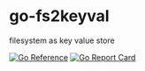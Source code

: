 # go-fs2keyval
filesystem as key value store

[![Go Reference](https://pkg.go.dev/badge/github.com/takanoriyanagitani/go-fs2keyval#FileLike.svg)](https://pkg.go.dev/github.com/takanoriyanagitani/go-fs2keyval#FileLike)
[![Go Report Card](https://goreportcard.com/badge/github.com/takanoriyanagitani/go-fs2keyval)](https://goreportcard.com/report/github.com/takanoriyanagitani/go-fs2keyval)
